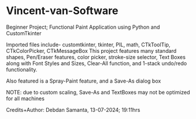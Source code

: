 # Vincent-van-Software
Beginner Project; Functional Paint Application using Python and CustomTkinter

Imported files include- customtkinter, tkinter, PIL, math, CTkToolTip, CTkColorPicker, CTkMessageBox
This project features many standard shapes, Pen/Eraser features, color picker, stroke-size selector, Text Boxes along with Font Styles and Sizes, Clear-All function, and 1-stack undo/redo functionality.

Also featured is a Spray-Paint feature, and a Save-As dialog box

NOTE: due to custom scaling, Save-As and TextBoxes may not be optimized for all machines

Credits+Author: Debdan Samanta, 13-07-2024; 19:11hrs
